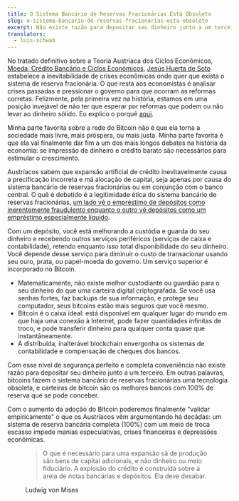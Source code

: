 ```yaml
---
title: O Sistema Bancário de Reservas Fracionárias Está Obsoleto
slug: o-sistema-bancario-de-reservas-fracionarias-esta-obsoleto
excerpt: Não existe razão para depositar seu dinheiro junto a um terceiro. O Bitcoin torna o sistema de reserva fracionária obsoleto.
translators:
  - luis-schwab
---
```


No tratado definitivo sobre a Teoria Austríaca dos Ciclos Econômicos, [Moeda, Crédito Bancário e Ciclos Econômicos](https://rothbardbrasil.com/wp-content/uploads/arquivos/moeda.pdf), [Jesús Huerta de Soto](http://www.jesushuertadesoto.com/) estabelece a inevitabilidade de crises econômicas onde quer que exista o sistema de reserva fracionária. O que resta aos economistas é analisar crises passadas e pressionar o governo para que ocorram as reformas corretas. Felizmente, pela primeira vez na história, estamos em uma posição invejável de não ter que esperar por reformas que podem ou não levar ao dinheiro sólido. Eu explico o porquê [aqui](/mempool/end-the-fed-hoard-bitcoins "End the Fed: Hoard Bitcoins").

Minha parte favorita sobre a rede do Bitcoin não é que ela torna a sociedade mais livre, mais próspera, ou mais justa. Minha parte favorita é que ela vai finalmente dar fim a um dos mais longos debates na história da economia: se impressão de dinheiro e crédito barato são necessários para estimular o crescimento.

Austríacos sabem que expansão artificial de crédito inevitavelmente causa a precificação incorreta e má alocação de capital, seja apenas por causa do sistema bancário de reservas fracionárias ou em conjunção com o banco central. O quê é debatido é a legitimidade ética do sistema bancário de reservas fracionárias, [um lado vê o empréstimo de depósitos como inerentemente fraudulento enquanto o outro vê depósitos como um empréstimo especialmente líquido](http://themisescircle.org/blog/2012/10/23/austrian-banking-showdown/ "Austrian Banking Showdown").

Com um depósito, você está melhorando a custódia e guarda do seu dinheiro e recebendo outros serviços periféricos (serviços de caixa e contabilidade), retendo enquanto isso total disponibilidade do seu dinheiro. Você depende desse serviço para diminuir o custo de transacionar usando seu ouro, prata, ou papel-moeda do governo. Um serviço superior é incorporado no Bitcoin.

- Matematicamente, não existe melhor custodiante ou guardião para o seu dinheiro do que uma carteira digital criptografada. Se você usa senhas fortes, faz backups de sua informação, e protege seu computador, seus bitcoins estão mais seguros que você mesmo.
- Bitcoin é o caixa ideal: está disponível em qualquer lugar do mundo em que haja uma conexão à Internet, pode fazer quantidades infinitas de troco, e pode transferir dinheiro para qualquer conta quase que instantâneamente.
- A distribuída, inalterável blockchain envergonha os sistemas de contabilidade e compensação de cheques dos bancos.

Com esse nível de segurança perfeito e completa conveniência não existe razão para depositar seu dinheiro junto a um terceiro. Em outras palavras, bitcoins fazem o sistema bancário de reservas fracionárias uma tecnologia obsoleta, e carteiras de bitcoin são os melhores bancos com 100% de reserva que se pode conceber.

Com o aumento da adoção do Bitcoin poderemos finalmente "validar empiricamente" o que os Austríacos vêm argumentando há decádas: um sistema de reserva bancária completa (100%) com um meio de troca escasso impede manias especulativas, crises financeiras e depressöes econômicas.

<figure>
  <blockquote>
    <p>O que é necessário para uma expansão sã de produção são bens de capital adicionais, e não dinheiro ou meio fiduciário. A explosão do crédito é construída sobre a areia de notas bancárias e depósitos. Ela deve desabar.<p>
  </blockquote>
  <figcaption>Ludwig von Mises</figcaption>
</figure>
